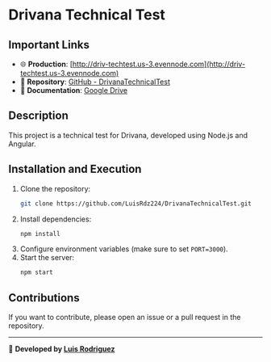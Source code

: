 # Drivana Technical Test

## Important Links

- 🌐 **Production**: [http://driv-techtest.us-3.evennode.com](http://driv-techtest.us-3.evennode.com)
- 📂 **Repository**: [GitHub - DrivanaTechnicalTest](https://github.com/LuisRdz224/DrivanaTechnicalTest)
- 📖 **Documentation**: [Google Drive](https://drive.google.com/drive/folders/1KaY6fywQxIRc4MtxwReZa6zWzydjYONq?usp=sharing)

## Description

This project is a technical test for Drivana, developed using Node.js and Angular.

## Installation and Execution

1. Clone the repository:
   ```sh
   git clone https://github.com/LuisRdz224/DrivanaTechnicalTest.git
   ```
2. Install dependencies:
   ```sh
   npm install
   ```
3. Configure environment variables (make sure to set `PORT=3000`).
4. Start the server:
   ```sh
   npm start
   ```

## Contributions

If you want to contribute, please open an issue or a pull request in the repository.

---
🚀 **Developed by [Luis Rodriguez](https://github.com/LuisRdz224)**
